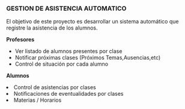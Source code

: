 <h3>GESTION DE ASISTENCIA AUTOMATICO</h3>

El objetivo de este proyecto es desarrollar un sistema automático que registre la asistencia de los alumnos.

<strong>Profesores</strong>
<ul>
  <li>Ver listado de alumnos presentes por clase</li>
  <li>Notificar próximas clases (Próximos Temas,Ausencias,etc)</li>
  <li>Control de situación por cada alumno</li>
</ul>

<strong>Alumnos</strong>
  <li>Control de asistencias por clases</li>
  <li>Notificaciones de eventualidades por clases</li>
  <li>Materias / Horarios</li>
